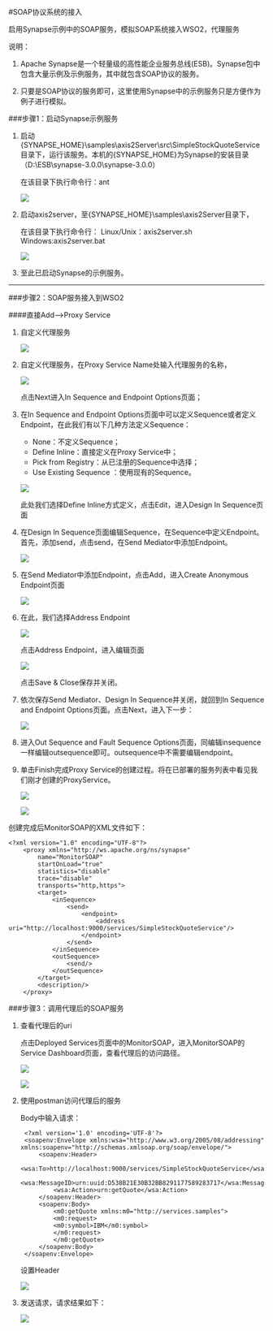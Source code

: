 #SOAP协议系统的接入

启用Synapse示例中的SOAP服务，模拟SOAP系统接入WSO2，代理服务

说明：

1. Apache Synapse是一个轻量级的高性能企业服务总线(ESB)。Synapse包中包含大量示例及示例服务，其中就包含SOAP协议的服务。

2. 只要是SOAP协议的服务即可，这里使用Synapse中的示例服务只是方便作为例子进行模拟。

###步骤1：启动Synapse示例服务

1. 启动{SYNAPSE_HOME}\samples\axis2Server\src\SimpleStockQuoteService目录下，运行该服务。本机的{SYNAPSE_HOME}为Synapse的安装目录（D:\ESB\synapse-3.0.0\synapse-3.0.0）

    在该目录下执行命令行：ant

    ![](image/image-SOAP/1.png)
 
2. 启动axis2server，至{SYNAPSE_HOME}\samples\axis2Server目录下，

    在该目录下执行命令行：
    Linux/Unix：axis2server.sh
    Windows:axis2server.bat

    ![](image/image-SOAP/2.png)

3. 至此已启动Synapse的示例服务。

***

###步骤2：SOAP服务接入到WSO2

####直接Add——>Proxy Service

1. 自定义代理服务

    ![](image/image-SOAP/3.png)

2. 自定义代理服务，在Proxy Service Name处输入代理服务的名称，

    ![](image/image-SOAP/4.png)

    点击Next进入In Sequence and Endpoint Options页面；

3. 在In Sequence and Endpoint Options页面中可以定义Sequence或者定义Endpoint，在此我们有以下几种方法定义Sequence：
    
    + None：不定义Sequence；
    + Define Inline：直接定义在Proxy Service中；
    + Pick from Registry：从已注册的Sequence中选择；
    + Use Existing Sequence ：使用现有的Sequence。

    ![](image/image-SOAP/5.png)
    
    此处我们选择Define Inline方式定义，点击Edit，进入Design In Sequence页面

4. 在Design In Sequence页面编辑Sequence，在Sequence中定义Endpoint。
    首先，添加send，点击send，在Send Mediator中添加Endpoint。

    ![](image/image-SOAP/6.png)

5. 在Send Mediator中添加Endpoint，点击Add，进入Create Anonymous Endpoint页面

    ![](image/image-SOAP/7.png)
    
6. 在此，我们选择Address Endpoint
    
    ![](image/image-SOAP/8.png)

    点击Address Endpoint，进入编辑页面

    ![](image/image-SOAP/9.png)

    点击Save & Close保存并关闭。

7. 依次保存Send Mediator、Design In Sequence并关闭，就回到In Sequence and Endpoint Options页面。点击Next，进入下一步：
    
    ![](image/image-SOAP/10.png)

8. 进入Out Sequence and Fault Sequence Options页面，同编辑insequence一样编辑outsequence即可。outsequence中不需要编辑endpoint。


9. 单击Finish完成Proxy Service的创建过程。将在已部署的服务列表中看见我们刚才创建的ProxyService。

    ![](image/image-SOAP/11.png)

    ![](image/image-SOAP/12.png)

创建完成后MonitorSOAP的XML文件如下：

    <?xml version="1.0" encoding="UTF-8"?>
        <proxy xmlns="http://ws.apache.org/ns/synapse"
            name="MonitorSOAP"
            startOnLoad="true"
            statistics="disable"
            trace="disable"
            transports="http,https">
            <target>
                <inSequence>
                    <send>
                        <endpoint>
                            <address uri="http://localhost:9000/services/SimpleStockQuoteService"/>
                        </endpoint>
                    </send>
                </inSequence>
                <outSequence>
                    <send/>
                </outSequence>
            </target>
            <description/>
        </proxy>


###步骤3：调用代理后的SOAP服务

1. 查看代理后的uri

    点击Deployed Services页面中的MonitorSOAP，进入MonitorSOAP的Service Dashboard页面，查看代理后的访问路径。

    ![](image/image-SOAP/12.png)

    ![](image/image-SOAP/13.png)

2. 使用postman访问代理后的服务

    Body中输入请求：

        <?xml version='1.0' encoding='UTF-8'?>
        <soapenv:Envelope xmlns:wsa="http://www.w3.org/2005/08/addressing" xmlns:soapenv="http://schemas.xmlsoap.org/soap/envelope/">
            <soapenv:Header>
                <wsa:To>http://localhost:9000/services/SimpleStockQuoteService</wsa:To>
                <wsa:MessageID>urn:uuid:D538B21E30B32BB8291177589283717</wsa:MessageID>
                <wsa:Action>urn:getQuote</wsa:Action>
            </soapenv:Header>
            <soapenv:Body>
                <m0:getQuote xmlns:m0="http://services.samples">
                <m0:request>
                <m0:symbol>IBM</m0:symbol>
                </m0:request>
                </m0:getQuote>
            </soapenv:Body>
        </soapenv:Envelope>


    设置Header
    
    ![](image/image-SOAP/15.png)

3. 发送请求，请求结果如下：

    ![](image/image-SOAP/16.png)

